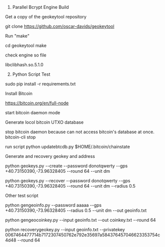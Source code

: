 
1. Parallel Bcrypt Engine Build

Get a copy of the geokeytool repository

  git clone https://github.com/oscar-davids/geokeytool

Run "make"

  cd geokeytool
  make
  
check engine so file 
 
 libclibhash.so.5.1.0
 
2. Python Script Test

sudo pip install -r requirements.txt
  
Install Bitcoin

  https://bitcoin.org/en/full-node
  
  start bitcoin daemon mode

Generate locol bitcoin UTXO database

  stop bitcoin daemon because can not  access bitcoin's database at once.
  bitcoin-cli stop
 
  run script
  python updatebtcdb.py $HOME/.bitcoin/chainstate
  
Generate and recovery geokey and address

  python geokeys.py --create --password donotqwerty --gps +40.73150390,-73.96328405 --round 64 --unit dm
  
  python geokeys.py --recover --password donotqwerty --gps +40.73150390,-73.96328405 --round 64 --unit dm --radius 0.5
  
Other test script

  python gengeoinfo.py --password aaaaa --gps +40.73150390,-73.96328405 --radius 0.5 --unit dm --out geoinfo.txt

  python gengeocoinkey.py --input geoinfo.txt --out coinkey.txt --round 64

  python recoverygeokey.py --input geoinfo.txt --privatekey 0067464477714b7172307450762e792e35697a584376457046623353754c4d48 --round 64

